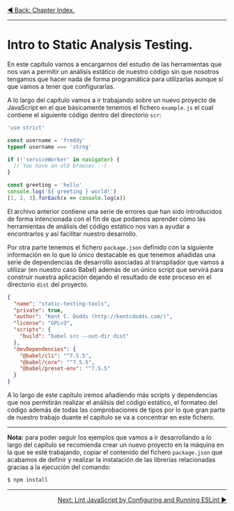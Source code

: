 <p align="left">
  <a href="02_00.md">◀ Back: Chapter Index.</a>
</p>

---

# Intro to Static Analysis Testing.

En este capítulo vamos a encargarnos del estudio de las herramientas que nos van a permitir un análisis estático de nuestro código sin que nosotros tengamos que hacer nada de forma programática para utilizarlas aunque sí que vamos a tener que configurarlas.

A lo largo del capítulo vamos a ir trabajando sobre un nuevo proyecto de JavaScript en el que básicamente tenemos el fichero `example.js` el cual contiene el siguiente código dentro del directorio `scr`:

```js
'use strict'

const username = 'freddy'
typeof username === 'strng'

if (!'serviceWorker' in navigator) {
  // You have an old browser :-(
}

const greeting = 'hello'
console.log('${ greeting } world!')
[1, 2, 3].forEach(x => console.log(x))
```

El archivo anterior contiene una serie de errores que han sido introducidos de forma intencionada con el fin de que podamos aprender cómo las herramientas de análisis del código estático nos van a ayudar a encontrarlos y así facilitar nuestro desarrollo.

Por otra parte tenemos el fichero `package.json` definido con la siguiente información en lo que lo único destacable es que tenemos añadidas una serie de dependencias de desarrollo asociadas al transpilador que vamos a utilizar (en nuestro caso Babel) además de un único script que servirá para construir nuestra aplicación dejando el resultado de este proceso en el directorio `dist` del proyecto.

```json
{
  "name": "static-testing-tools",
  "private": true,
  "author": "Kent C. Dodds (http://kentcdodds.com/)",
  "license": "GPLv3",
  "scripts": {
    "build": "babel src --out-dir dist"
  },
  "devDependencies": {
    "@babel/cli": "^7.5.5",
    "@babel/core": "^7.5.5",
    "@babel/preset-env": "^7.5.5"
  }
}
```

A lo largo de este capítulo iremos añadiendo más scripts y dependencias que nos permitirán realizar el análisis del código estático, el formateo del código además de todas las comprobaciones de tipos por lo que gran parte de nuestro trabajo duante el capítulo se va a concentrar en este fichero.

---
**Nota:** para poder seguir los ejemplos que vamos a ir desarrollando a lo largo del capítulo se recomienda crear un nuevo proyecto en la máquina en la que se esté trabajando, copiar el contenido del fichero `package.json` que acabamos de definir y realizar la instalación de las librerías relacionadas gracias a la ejecución del comando:

```bash
$ npm install
```

---

<p align="right">
  <a href="02_02.md">Next: Lint JavaScript by Configuring and Running ESLint ▶</a>
</p>